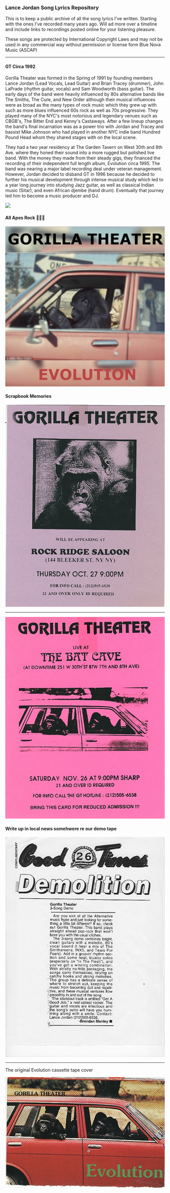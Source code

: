 ### Lance Jordan Song Lyrics Repository

This is to keep a public archive of all the song lyrics I've written.  Starting
with the ones I've recorded many years ago.  Will ad more over a timeline and
include links to recordings posted online for your listening pleasure.

These songs are protected by International Copyright Laws and may not be used
in any commercial way without permission or license form Blue Nova Music (ASCAP)

___

#### GT Circa 1992

Gorilla Theater was formed in the Spring of 1991 by founding members
Lance Jordan (Lead Vocals, Lead Guitar) and Brian Tracey (drummer),
John LaPrade (rhythm guitar, vocals) and Sam Woodworth (bass guitar). The early
days of the band were heavily influenced by 80s alternative bands like The Smiths,
The Cure, and New Order although their musical influences were as broad as the
many types of rock music which they grew up with such as more blues influenced 60s
rock as well as 70s progressive. They played many of the NYC's most notorious and
legendary venues such as CBGB's, The Bitter End and Kenny's Castaways. After a
few lineup changes the band's final incarnation was as a power trio with Jordan
and Tracey and bassist Mike Johnson who had played in another NYC indie band
Hundred Pound Head whom they shared stages with on the local scene.

They had a two year residency at The Garden Tavern on West 30th and 8th Ave. where
they honed their sound into a more rugged but polished live band. With the money they made
from their steady gigs, they financed the recording of their independent full
length album, Evolution circa 1995. The band was nearing a major label recording
deal under veteran management. However, Jordan decided to disband GT in 1996
because he decided to further his musical development through intense musical study
which led to a year long journey into studying Jazz guitar, as well as classical
Indian music (Sitar), and even African djembe (hand drum). Eventually that journey
led him to become a music producer and DJ.

<img src="https://scontent-lga3-1.xx.fbcdn.net/v/t1.0-9/117286301_10158052536552217_6959052722070277008_o.jpg?_nc_cat=106&ccb=3&_nc_sid=730e14&_nc_ohc=87J3EvXg3S0AX-bL-3r&_nc_ht=scontent-lga3-1.xx&oh=a7e364dd37ef3553727581e22ac856ae&oe=604A9E55"/>

#### All Apes Rock 🎸🤘🏻

<img src="https://github.com/lacostenycoder/lj-music-archive/blob/master/gorilla_theater_scraps/Evolution%20Cover.jpg?raw=true"/>

#### Scrapbook Memories

<img src="https://github.com/lacostenycoder/lj-music-archive/blob/master/gorilla_theater_scraps/gtflyer.jpg?raw=true"/>

___

<img src="https://github.com/lacostenycoder/lj-music-archive/blob/master/gorilla_theater_scraps/gtflyer2.jpg?raw=true">

#### Write up in local news somehwere re our demo tape

<img src="https://github.com/lacostenycoder/lj-music-archive/blob/master/gorilla_theater_scraps/gtmagrev.jpg?raw=true"/>

___
The original Evolution cassette tape cover

<img src="https://github.com/lacostenycoder/lj-music-archive/blob/master/gorilla_theater_scraps/gtevolution.jpg?raw=true"/>
